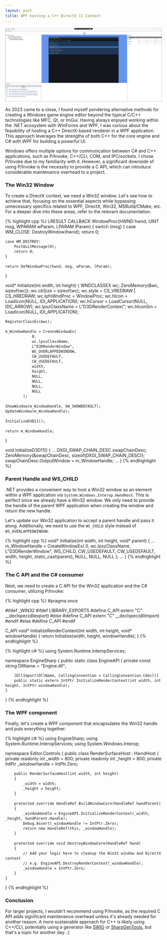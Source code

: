 ```yaml
---
layout: post
title: WPF hosting a C++ DirectX 11 Context
---
```


![WPF hosting a C++ DirectX 11 Context](/images/WPF_Editor.png)

As 2023 came to a close, I found myself pondering alternative methods for creating a Windows game engine editor beyond the typical C/C++ technologies like MFC, Qt, or ImGui. 
Having always enjoyed working within the .NET ecosystem with WinForms and WPF, I was curious about the feasibility of hosting a C++ DirectX-based renderer in a WPF application.
This approach leverages the strengths of both C++ for the core engine and C# with WPF for building a powerful UI.

Windows offers multiple options for communication between C# and C++ applications, such as P/Invoke, C++/CLI, COM, and IPC/sockets.
I chose P/Invoke due to my familiarity with it. 
However, a significant downside of using P/Invoke is the necessity to provide a C API, which can introduce considerable maintenance overhead to a project.


### The Win32 Window

To create a DirectX context, we need a Win32 window. 
Let's see how to achieve that, focusing on the essential aspects while bypassing unnecessary specifics related to WPF, DirectX, Win32, MSBuild/CMake, etc. 
For a deeper dive into these areas, refer to the relevant documentation.

{% highlight cpp %}
LRESULT CALLBACK WindowProc(HWND hwnd, UINT msg, WPARAM wParam, LPARAM lParam)
{
	switch (msg)
	{
	case WM_CLOSE:
		DestroyWindow(hwnd);
		return 0;

	case WM_DESTROY:
		PostQuitMessage(0);
		return 0;
	}

	return DefWindowProc(hwnd, msg, wParam, lParam);
}

void* Initialize(int width, int height)
{
    WNDCLASSEX wc;
    ZeroMemory(&wc, sizeof(wc));
    wc.cbSize = sizeof(wc);
    wc.style = CS_VREDRAW | CS_HREDRAW;
    wc.lpfnWndProc = WindowProc; 
    wc.hIcon = LoadIcon(NULL, IDI_APPLICATION);
    wc.hCursor = LoadCursor(NULL, IDC_ARROW);
    wc.lpszClassName = L"D3DRenderContext";
    wc.hIconSm = LoadIcon(NULL, IDI_APPLICATION);
    
    RegisterClassEx(&wc);
    
    m_WindowHandle = CreateWindowEx(
                0,
                wc.lpszClassName,
                L"D3DRenderWindow",
                WS_OVERLAPPEDWINDOW,
                CW_USEDEFAULT,
                CW_USEDEFAULT,
                width,
                height,
                NULL,
                NULL,
                NULL,
                NULL
            );
     
    ShowWindow(m_WindowHandle, SW_SHOWDEFAULT);
    UpdateWindow(m_WindowHandle);
    
    InitializeD3D11();
    
    return m_WindowHandle;
}

void InitializeD3D11()
{
    ...
    DXGI_SWAP_CHAIN_DESC swapChainDesc;
    ZeroMemory(&swapChainDesc, sizeof(DXGI_SWAP_CHAIN_DESC));
    swapChainDesc.OutputWindow = m_WindowHandle;
    ...
}
{% endhighlight %}

###  Parent Handle and WS_CHILD
.NET provides a convenient way to host a Win32 window as an element within a WPF application via `System.Windows.Interop.HwndHost`. 
This is perfect since we already have a Win32 window.
We only need to provide the handle of the parent WPF application when creating the window and return the new handle. 

Let's update our Win32 application to accept a parent handle and pass it along. Additionally, we need to use the `WS_CHILD` style instead of `WS_OVERLAPPEDWINDOW`:

{% highlight cpp %}
void* Initialize(int width, int height, void* parent)
{
    ...
    m_WindowHandle = CreateWindowEx(
			0,
			wc.lpszClassName,
			L"D3DRenderWindow",
			WS_CHILD,
			CW_USEDEFAULT,
			CW_USEDEFAULT,
			width,
			height,
			static_cast<HWND>(parent),
			NULL,
			NULL,
			NULL
		);
    ...
}
{% endhighlight %}

### The C API and the C# consumer

Next, we need to create a C API for the Win32 application and the C# consumer, utilizing P/Invoke:

{% highlight cpp %}
#pragma once

#ifdef _WIN32
	#ifdef LIBRARY_EXPORTS
		#define C_API extern "C" __declspec(dllexport)
	#else
		#define C_API extern "C" __declspec(dllimport)
	#endif
#else
	#define C_API
#endif

C_API void* InitializeRenderContext(int width, int height, void* windowHandle) 
{
    return Initialize(width, height, windowHandle);
}
{% endhighlight %}

{% highlight c# %}
using System.Runtime.InteropServices;

namespace EngineSharp 
{
    public static class EngineAPI
    {
        private const string DllName = "Engine.dll";
        
        [DllImport(DllName, CallingConvention = CallingConvention.Cdecl)]
        public static extern IntPtr InitializeRenderContext(int width, int height, IntPtr windowHandle);
    }
}
{% endhighlight %}

### The WPF component

Finally, let's create a WPF component that encapsulates the Win32 handle and puts everything together:

{% highlight c# %}
using EngineSharp;
using System.Runtime.InteropServices;
using System.Windows.Interop;

namespace Editor.Controls
{
    public class RenderSurfaceHost : HwndHost
    {
        private readonly int _width = 800;
        private readonly int _height = 800;
        private IntPtr _windowHandle = IntPtr.Zero;

        public RenderSurfaceHost(int width, int height)
        {
            _width = width;
            _height = height;
        }

        protected override HandleRef BuildWindowCore(HandleRef hwndParent)
        {
            _windowHandle = EngineAPI.InitializeRenderContext(_width, _height, hwndParent.Handle);
            Debug.Assert(_windowHandle != IntPtr.Zero);
            return new HandleRef(this, _windowHandle);
        }

        protected override void DestroyWindowCore(HandleRef hwnd)
        {
            // Add your logic here to cleanup the Win32 window and DirectX context 
            // e.g. EngineAPI.DestroyRenderContext(_windowHandle);
            _windowHandle = IntPtr.Zero;
        }
    }
}
{% endhighlight %}

### Conclusion

For larger projects, I wouldn't recommend using P/Invoke, as the required C API adds significant maintenance overhead unless it's already needed for another reason.
A more sustainable approach for C++ is likely using C++/CLI, potentially using a generator like [SWIG](https://swig.org/) or [SharpGenTools](https://github.com/SharpGenTools/SharpGenTools), but that's a topic for another day. :)


